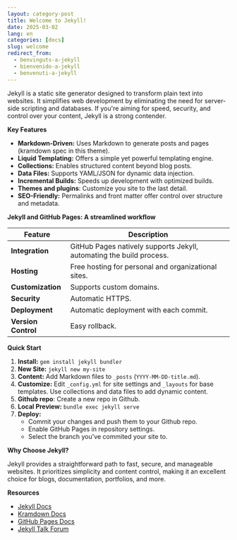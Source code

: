 ```yaml
---
layout: category-post
title: Welcome to Jekyll!
date: 2025-03-02
lang: en
categories: [docs]
slug: welcome
redirect_from:
  - benvinguts-a-jekyll
  - bienvenido-a-jekyll
  - benvenuti-a-jekyll
---
```


Jekyll is a static site generator designed to transform plain text into websites. It simplifies web development by eliminating the need for server-side scripting and databases. If you're aiming for speed, security, and control over your content, Jekyll is a strong contender.

**Key Features**

- **Markdown-Driven:** Uses Markdown to generate posts and pages (kramdown spec in this theme).
- **Liquid Templating:**  Offers a simple yet powerful templating engine.
- **Collections:** Enables structured content beyond blog posts.
- **Data Files:** Supports YAML/JSON for dynamic data injection.
- **Incremental Builds:**  Speeds up development with optimized builds.
- **Themes and plugins**: Customize you site to the last detail.
- **SEO-Friendly:** Permalinks and front matter offer control over structure and metadata.

**Jekyll and GitHub Pages: A streamlined workflow**

| Feature             | Description                                                                                   |
| ------------------- | --------------------------------------------------------------------------------------------- |
| **Integration**     | GitHub Pages natively supports Jekyll, automating the build process.                          |
| **Hosting**         | Free hosting for personal and organizational sites.                                           |
| **Customization**   | Supports custom domains.                                                                      |
| **Security**        | Automatic HTTPS.                                                                              |
| **Deployment**      | Automatic deployment with each commit.                                                        |
| **Version Control** | Easy rollback.                                                                                |

**Quick Start**

1.  **Install:** `gem install jekyll bundler`
2.  **New Site:** `jekyll new my-site`
3.  **Content:** Add Markdown files to `_posts` (`YYYY-MM-DD-title.md`).
4.  **Customize:** Edit `_config.yml` for site settings and `_layouts` for base templates. Use collections and data files to add dynamic content.
5. **Github repo**: Create a new repo in Github.
6.  **Local Preview:** `bundle exec jekyll serve`
7.  **Deploy:**
    -   Commit your changes and push them to your Github repo.
    -   Enable GitHub Pages in repository settings.
    -   Select the branch you've commited your site to.

**Why Choose Jekyll?**

Jekyll provides a straightforward path to fast, secure, and manageable websites. It prioritizes simplicity and content control, making it an excellent choice for blogs, documentation, portfolios, and more.

**Resources**

- [Jekyll Docs](https://jekyllrb.com/docs/)
- [Kramdown Docs](https://kramdown.gettalong.org/)
- [GitHub Pages Docs](https://docs.github.com/en/pages)
- [Jekyll Talk Forum](https://talk.jekyllrb.com/)
